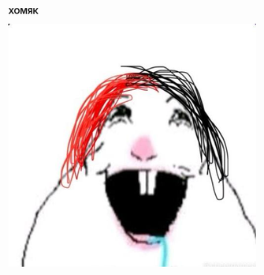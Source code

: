 ### ХОМЯК
![Image alt](https://raw.githubusercontent.com/ABSOLUTE123456/My_Application_1111/refs/heads/master/2f7c5226-0253-4c5b-a29d-1e68928229a9.jfif)

